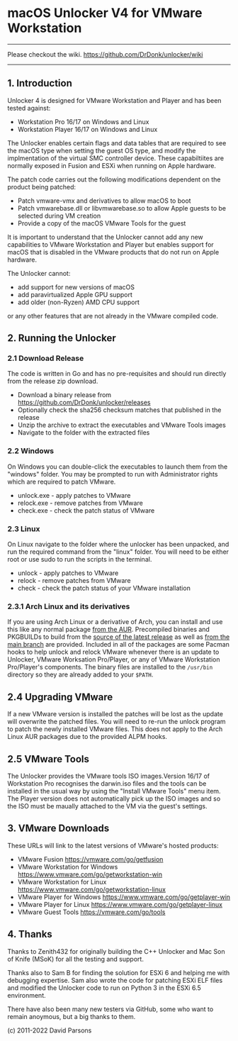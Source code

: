 # macOS Unlocker V4 for VMware Workstation
***

Please checkout the wiki. https://github.com/DrDonk/unlocker/wiki
***
 
## 1. Introduction
Unlocker 4 is designed for VMware Workstation and Player and has been tested against:

* Workstation Pro 16/17 on Windows and Linux
* Workstation Player 16/17 on Windows and Linux

The Unlocker enables certain flags and data tables that are required to see the macOS type when setting
the guest OS type, and modify the implmentation of the virtual SMC controller device. These capabiltiites are normally 
exposed in Fusion and ESXi when running on Apple hardware.

The patch code carries out the following modifications dependent on the product being patched:

* Patch vmware-vmx and derivatives to allow macOS to boot
* Patch vmwarebase.dll or libvmwarebase.so to allow Apple guests to be selected during VM creation
* Provide a copy of the macOS VMware Tools for the guest

It is important to understand that the Unlocker cannot add any new capabilities to VMware Workstation and Player
but enables support for macOS that is disabled in the VMware products that do not run on Apple hardware.

The Unlocker cannot:

* add support for new versions of macOS
* add paravirtualized Apple GPU support 
* add older (non-Ryzen) AMD CPU support

or any other features that are not already in the VMware compiled code. 

## 2. Running the Unlocker
### 2.1 Download Release
The code is written in Go and has no pre-requisites and should run directly from the release zip download.

* Download a binary release from https://github.com/DrDonk/unlocker/releases
* Optionally check the sha256 checksum matches that published in the release
* Unzip the archive to extract the executables and VMware Tools images
* Navigate to the folder with the extracted files

### 2.2 Windows
On Windows you can double-click the executables to launch them from the "windows" folder. You may be prompted to run 
with Administrator rights which are required to patch VMware.

* unlock.exe - apply patches to VMware
* relock.exe - remove patches from VMware
* check.exe  - check the patch status of VMware 

### 2.3 Linux
On Linux navigate to the folder where the unlocker has been unpacked, and run the required command from the 
"linux" folder. You will need to be either root or use sudo to run the scripts in the terminal.

* unlock - apply patches to VMware
* relock - remove patches from VMware
* check  - check the patch status of your VMware installation

### 2.3.1 Arch Linux and its derivatives
If you are using Arch Linux or a derivative of Arch, you can install and use this like any normal package [from the AUR](https://aur.archlinux.org/packages/vmware-unlocker-bin). Precompiled binaries and PKGBUILDs to build from the [source of the latest release](https://aur.archlinux.org/packages/vmware-unlocker) as well as [from the main branch](https://aur.archlinux.org/packages/vmware-unlocker-git) are provided. Included in all of the packages are some Pacman hooks to help unlock and relock VMware whenever there is an update to Unlocker, VMware Worksation Pro/Player, or any of VMware Workstation Pro/Player's components. The binary files are installed to the `/usr/bin` directory so they are already added to your `$PATH`.

## 2.4 Upgrading VMware
If a new VMware version is installed the patches will be lost as the update will overwrite the patched files.
You will need to re-run the unlock program to patch the newly installed VMware files. This does not apply to the Arch Linux AUR packages due to the provided ALPM hooks.

## 2.5 VMware Tools
The Unlocker provides the VMware tools ISO images.Version 16/17 of Workstation Pro recognises the darwin.iso files and the tools can be installed in the usual way by using the "Install VMware Tools" menu item. The Player version does not automatically pick up the ISO images and so
the ISO must be maually attached to the VM via the guest's settings.

## 3. VMware Downloads
These URLs will link to the latest versions of VMware's hosted products:

* VMware Fusion https://vmware.com/go/getfusion
* VMware Workstation for Windows https://www.vmware.com/go/getworkstation-win
* VMware Workstation for Linux https://www.vmware.com/go/getworkstation-linux
* VMware Player for Windows https://www.vmware.com/go/getplayer-win
* VMware Player for Linux https://www.vmware.com/go/getplayer-linux
* VMware Guest Tools https://vmware.com/go/tools

## 4. Thanks
Thanks to Zenith432 for originally building the C++ Unlocker and Mac Son of Knife
(MSoK) for all the testing and support.

Thanks also to Sam B for finding the solution for ESXi 6 and helping me with
debugging expertise. Sam also wrote the code for patching ESXi ELF files and
modified the Unlocker code to run on Python 3 in the ESXi 6.5 environment.

There have also been many new testers via GitHub, some who want to remain anoymous, but a big thanks to them.

(c) 2011-2022 David Parsons
